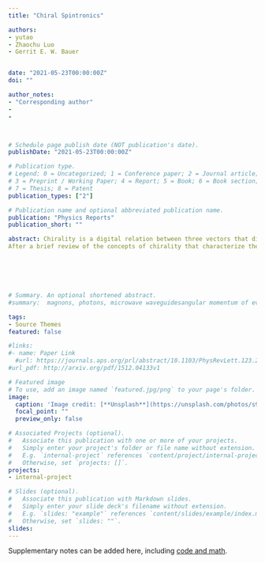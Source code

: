 ```yaml
---
title: "Chiral Spintronics"

authors:
- yutao
- Zhaochu Luo
- Gerrit E. W. Bauer


date: "2021-05-23T00:00:00Z"
doi: ""

author_notes:
- "Corresponding author"
-
-



# Schedule page publish date (NOT publication's date).
publishDate: "2021-05-23T00:00:00Z"

# Publication type.
# Legend: 0 = Uncategorized; 1 = Conference paper; 2 = Journal article;
# 3 = Preprint / Working Paper; 4 = Report; 5 = Book; 6 = Book section;
# 7 = Thesis; 8 = Patent
publication_types: ["2"]

# Publication name and optional abbreviated publication name.
publication: "Physics Reports"
publication_short: ""

abstract: Chirality is a digital relation between three vectors that distinguishes an object from its mirror image, such as the spread fingers of the right and left hand. When the inversion symmetry is broken, spin-orbit interaction enforces the chirality of the ground magnetic states, which can be right or left handed, defined by the vectors of magnetization, its gradient, and electric field. This review focuses on a different class of chirality in the interaction between excitations by their electrodynamics, even when there is no spinorbit interaction. It is rooted in the coupling strength between quasiparticles that depends on the handedness of spin, momentum and surface normal vectors. We recently witnessed the discovery of various chiral interactions between magnetic, phononic, electronic, and photonic excitations in spintronics that mediate the excitation of quasiparticles into a single direction, leading to phenomena such as chiral spin and phonon pumping, chiral spin Seebeck, magnonic skin, magnon trap, magnon Doppler, and spin diode effects. Intriguing analogies with electric counterparts in the nano-optics and plasmonics exist. 
After a brief review of the concepts of chirality that characterize the molecular enantiomers, ground state chiral magnetic textures and chirally coupled magnets in spintronics, we turn to the chiral phenomena of excited states. We present a unified electrodynamic picture for dynamical chirality in spintronics and compare it with that in nano-optics and plasmonics. Based on the general theory, we subsequently review the theoretical progress and experimental evidence of chiral interaction between various excitations in magnetic, photonic, electronic and phononic nanostructures at GHz time scales.






# Summary. An optional shortened abstract.
#summary:  magnons, photons, microwave waveguidesangular momentum of evanescent field, noncontact pumping of electron spin, evanescent stray fields.

tags:
- Source Themes
featured: false

#links:
#- name: Paper Link
  #url: https://journals.aps.org/prl/abstract/10.1103/PhysRevLett.123.247202
#url_pdf: http://arxiv.org/pdf/1512.04133v1

# Featured image
# To use, add an image named `featured.jpg/png` to your page's folder. 
image:
  caption: 'Image credit: [**Unsplash**](https://unsplash.com/photos/s9CC2SKySJM)'
  focal_point: ""
  preview_only: false

# Associated Projects (optional).
#   Associate this publication with one or more of your projects.
#   Simply enter your project's folder or file name without extension.
#   E.g. `internal-project` references `content/project/internal-project/index.md`.
#   Otherwise, set `projects: []`.
projects:
- internal-project

# Slides (optional).
#   Associate this publication with Markdown slides.
#   Simply enter your slide deck's filename without extension.
#   E.g. `slides: "example"` references `content/slides/example/index.md`.
#   Otherwise, set `slides: ""`.
slides:
---
```


Supplementary notes can be added here, including [code and math](https://sourcethemes.com/academic/docs/writing-markdown-latex/).
